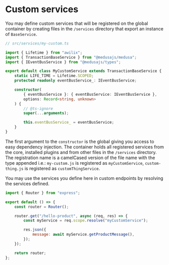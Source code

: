 # Custom services

You may define custom services that will be registered on the global container by creating files in the `/services` directory that export an instance of `BaseService`.

```ts
// src/services/my-custom.ts

import { Lifetime } from "awilix";
import { TransactionBaseService } from "@medusajs/medusa";
import { IEventBusService } from "@medusajs/types";

export default class MyCustomService extends TransactionBaseService {
    static LIFE_TIME = Lifetime.SCOPED;
    protected readonly eventBusService_: IEventBusService;

    constructor(
        { eventBusService }: { eventBusService: IEventBusService },
        options: Record<string, unknown>
    ) {
        // @ts-ignore
        super(...arguments);

        this.eventBusService_ = eventBusService;
    }
}
```

The first argument to the `constructor` is the global giving you access to easy dependency injection. The container holds all registered services from the core, installed plugins and from other files in the `/services` directory. The registration name is a camelCased version of the file name with the type appended i.e.: `my-custom.js` is registered as `myCustomService`, `custom-thing.js` is registered as `customThingService`.

You may use the services you define here in custom endpoints by resolving the services defined.

```js
import { Router } from "express";

export default () => {
    const router = Router();

    router.get("/hello-product", async (req, res) => {
        const myService = req.scope.resolve("myCustomService");

        res.json({
            message: await myService.getProductMessage(),
        });
    });

    return router;
};
```
